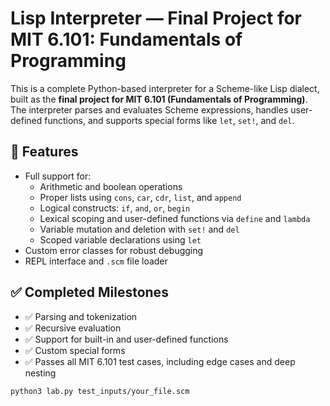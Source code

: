 # Lisp Interpreter — Final Project for MIT 6.101: Fundamentals of Programming

This is a complete Python-based interpreter for a Scheme-like Lisp dialect, built as the **final project for MIT 6.101 (Fundamentals of Programming)**. The interpreter parses and evaluates Scheme expressions, handles user-defined functions, and supports special forms like `let`, `set!`, and `del`.

## 🧠 Features

- Full support for:
  - Arithmetic and boolean operations
  - Proper lists using `cons`, `car`, `cdr`, `list`, and `append`
  - Logical constructs: `if`, `and`, `or`, `begin`
  - Lexical scoping and user-defined functions via `define` and `lambda`
  - Variable mutation and deletion with `set!` and `del`
  - Scoped variable declarations using `let`
- Custom error classes for robust debugging
- REPL interface and `.scm` file loader

## ✅ Completed Milestones

- ✅ Parsing and tokenization
- ✅ Recursive evaluation
- ✅ Support for built-in and user-defined functions
- ✅ Custom special forms
- ✅ Passes all MIT 6.101 test cases, including edge cases and deep nesting



```bash
python3 lab.py test_inputs/your_file.scm
